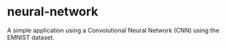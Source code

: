 # neural-network

A simple application using a Convolutional Neural Network (CNN) using the EMNIST dataset.
